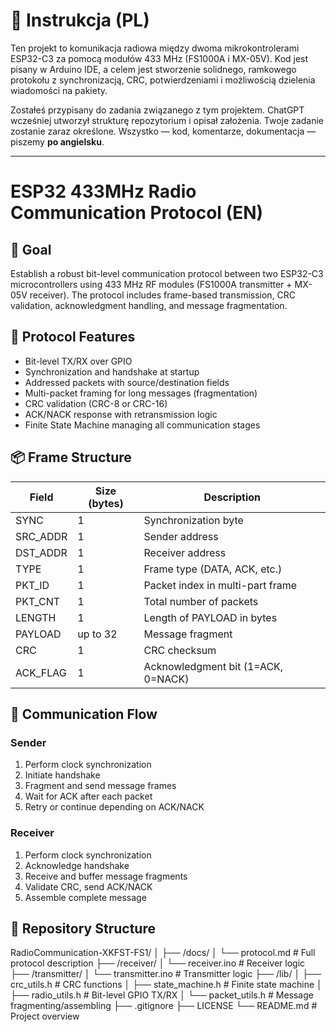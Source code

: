 # 🧭 Instrukcja (PL)

Ten projekt to komunikacja radiowa między dwoma mikrokontrolerami ESP32-C3 za pomocą modułów 433 MHz (FS1000A i MX-05V). Kod jest pisany w Arduino IDE, a celem jest stworzenie solidnego, ramkowego protokołu z synchronizacją, CRC, potwierdzeniami i możliwością dzielenia wiadomości na pakiety.

Zostałeś przypisany do zadania związanego z tym projektem. ChatGPT wcześniej utworzył strukturę repozytorium i opisał założenia. Twoje zadanie zostanie zaraz określone. Wszystko — kod, komentarze, dokumentacja — piszemy **po angielsku**.

---

# ESP32 433MHz Radio Communication Protocol (EN)

## 📡 Goal

Establish a robust bit-level communication protocol between two ESP32-C3 microcontrollers using 433 MHz RF modules (FS1000A transmitter + MX-05V receiver). The protocol includes frame-based transmission, CRC validation, acknowledgment handling, and message fragmentation.

## 🧱 Protocol Features

- Bit-level TX/RX over GPIO
- Synchronization and handshake at startup
- Addressed packets with source/destination fields
- Multi-packet framing for long messages (fragmentation)
- CRC validation (CRC-8 or CRC-16)
- ACK/NACK response with retransmission logic
- Finite State Machine managing all communication stages

## 📦 Frame Structure

| Field      | Size (bytes) | Description                      |
|------------|--------------|----------------------------------|
| SYNC       | 1            | Synchronization byte             |
| SRC_ADDR   | 1            | Sender address                   |
| DST_ADDR   | 1            | Receiver address                 |
| TYPE       | 1            | Frame type (DATA, ACK, etc.)     |
| PKT_ID     | 1            | Packet index in multi-part frame |
| PKT_CNT    | 1            | Total number of packets          |
| LENGTH     | 1            | Length of PAYLOAD in bytes       |
| PAYLOAD    | up to 32     | Message fragment                 |
| CRC        | 1            | CRC checksum                     |
| ACK_FLAG   | 1            | Acknowledgment bit (1=ACK, 0=NACK) |

## 🔄 Communication Flow

### Sender
1. Perform clock synchronization
2. Initiate handshake
3. Fragment and send message frames
4. Wait for ACK after each packet
5. Retry or continue depending on ACK/NACK

### Receiver
1. Perform clock synchronization
2. Acknowledge handshake
3. Receive and buffer message fragments
4. Validate CRC, send ACK/NACK
5. Assemble complete message

## 🧩 Repository Structure

RadioCommunication-XKFST-FS1/
│
├── /docs/
│ └── protocol.md # Full protocol description
├── /receiver/
│ └── receiver.ino # Receiver logic
├── /transmitter/
│ └── transmitter.ino # Transmitter logic
├── /lib/
│ ├── crc_utils.h # CRC functions
│ ├── state_machine.h # Finite state machine
│ ├── radio_utils.h # Bit-level GPIO TX/RX
│ └── packet_utils.h # Message fragmenting/assembling
├── .gitignore
├── LICENSE
└── README.md # Project overview